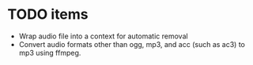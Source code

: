 # TODO items

- Wrap audio file into a context for automatic removal
- Convert audio formats other than ogg, mp3, and acc (such as ac3)
  to mp3 using ffmpeg.
